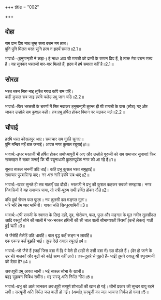 +++
title = "002"

+++
## दोहा
राम प्रान प्रिय नाथ तुम्ह सत्य बचन मम तात।  
पुनि पुनि मिलत भरत सुनि हरष न हृदयँ समात॥2.1॥  

भावार्थ:-(हनुमान्‌जी ने कहा-) हे नाथ! आप श्री रामजी को प्राणों के समान प्रिय हैं, हे तात! मेरा वचन सत्य है। यह सुनकर भरतजी बार-बार मिलते हैं, हृदय में हर्ष समाता नहीं है॥2.1॥  

## सोरठा
भरत चरन सिरु नाइ तुरित गयउ कपि राम पहिं।  
कही कुसल सब जाइ हरषि चलेउ प्रभु जान चढि॥2.2॥  

भावार्थ:-फिर भरतजी के चरणों में सिर नवाकर हनुमान्‌जी तुरन्त ही श्री रामजी के पास (लौट) गए और जाकर उन्होन्ने सब कुशल कही। तब प्रभु हर्षित होकर विमान पर चढकर चले॥2.2॥  



<div class="audioEmbed"  caption="AIR-वाचनम्" src="https://archive
.org/download/rAmcharitmAnas-AIR/EPI-355.mp3"></div>

## चौपाई
हरषि भरत कोसलपुर आए। समाचार सब गुरहि सुनाए॥  
पुनि मन्दिर महँ बात जनाई। आवत नगर कुसल रघुराई॥1॥  

भावार्थ:-इधर भरतजी भी हर्षित होकर अयोध्यापुरी में आए और उन्होन्ने गुरुजी को सब समाचार सुनाया! फिर राजमहल में खबर जनाई कि श्री रघुनाथजी कुशलपूर्वक नगर को आ रहे हैं॥1॥  

सुनत सकल जननीं उठि धाईं। कहि प्रभु कुसल भरत समुझाईं॥  
समाचार पुरबासिन्ह पाए। नर अरु नारि हरषि सब धाए॥2॥  

भावार्थ:-खबर सुनते ही सब माताएँ उठ दौडीं। भरतजी ने प्रभु की कुशल कहकर सबको समझाया। नगर निवासियों ने यह समाचार पाया, तो स्त्री-पुरुष सभी हर्षित होकर दौडे॥2॥  

दधि दुर्बा रोचन फल फूला। नव तुलसी दल मङ्गल मूला॥  
भरि भरि हेम थार भामिनी। गावत चलिं सिन्धुरगामिनी॥3॥  

भावार्थ:-(श्री रामजी के स्वागत के लिए) दही, दूब, गोरोचन, फल, फूल और मङ्गल के मूल नवीन तुलसीदल आदि वस्तुएँ सोने की थाली में भर-भरकर हथिनी की सी चाल वाली सौभाग्यवती स्त्रियाँ (उन्हें लेकर) गाती हुई चलीं॥3॥  

जे जैसेहिं तैसेहिं उठि धावहिं। बाल बृद्ध कहँ सङ्ग न लावहिं॥  
एक एकन्ह कहँ बूझहिं भाई। तुम्ह देखे दयाल रघुराई॥4॥  

भावार्थ:-जो जैसे हैं (जहाँ जिस दशा में हैं) वे वैसे ही (वहीं से उसी दशा में) उठ दौडते हैं। (देर हो जाने के डर से) बालकों और बूढों को कोई साथ नहीं लाते। एक-दूसरे से पूछते हैं- भाई! तुमने दयालु श्री रघुनाथजी को देखा है?॥4॥  

अवधपुरी प्रभु आवत जानी। भई सकल सोभा कै खानी॥  
बहइ सुहावन त्रिबिध समीरा। भइ सरजू अति निर्मल नीरा॥5॥  

भावार्थ:-प्रभु को आते जानकर अवधपुरी सम्पूर्ण शोभाओं की खान हो गई। तीनों प्रकार की सुन्दर वायु बहने लगी। सरयूजी अति निर्मल जल वाली हो गईं। (अर्थात्‌ सरयूजी का जल अत्यन्त निर्मल हो गया)॥5॥  

